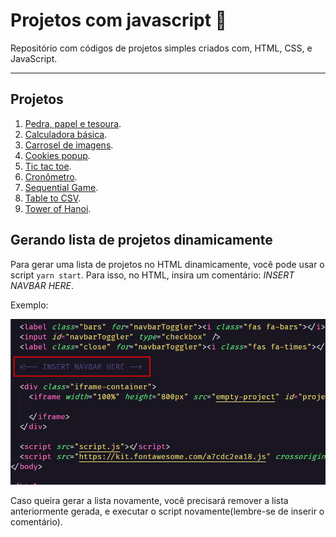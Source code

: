 # Projetos com javascript :rocket:
Repositório com códigos de projetos simples criados com, HTML, CSS, e JavaScript.

---

## Projetos

1. [Pedra, papel e tesoura](https://github.com/SkyG0D/projetos-js/tree/master/rock-paper-scissor).
2. [Calculadora básica](https://github.com/SkyG0D/projetos-js/tree/master/calculadora).
3. [Carrosel de imagens](https://github.com/SkyG0D/projetos-js/tree/master/carousel).
4. [Cookies popup](https://github.com/SkyG0D/projetos-js/tree/master/cookies-popup).
5. [Tic tac toe](https://github.com/SkyG0D/projetos-js/tree/master/tictactoe).
6. [Cronômetro](https://github.com/SkyG0D/projetos-js/tree/master/cronometro).
7. [Sequential Game](https://github.com/SkyG0D/projetos-js/tree/master/sequential-game).
8. [Table to CSV](https://github.com/SkyG0D/projetos-js/tree/master/table-to-csv).
9. [Tower of Hanoi](https://github.com/SkyG0D/projetos-js/tree/master/tower-of-hanoi).


## Gerando lista de projetos dinamicamente

Para gerar uma lista de projetos no HTML dinamicamente, você pode usar o script `yarn start`. Para isso, no HTML, insira um comentário: *INSERT NAVBAR HERE*.

Exemplo:

<img src="./start-example.png" />

Caso queira gerar a lista novamente, você precisará remover a lista anteriormente gerada, e executar o script novamente(lembre-se de inserir o comentário).
